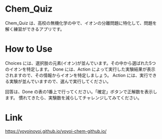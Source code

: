 # Chem_Quiz

Chem_Quiz は、高校の無機化学の中で、イオンの分離問題に特化して、問題を解く練習ができるアプリです。

# How to Use

Choices には、選択肢の元素(イオン)が並んでいます。その中から選ばれた5つのイオンを特定します。
Done には、Action によって実行した実験結果が表示されますので、その情報からイオンを特定しましょう。
Action には、実行できる実験が並んでいますので、選んで実行してください。

回答は、Done の表の1番上で行ってください。「確定」ボタンで正解数を表示します。
慣れてきたら、実験数を減らしてチャレンジしてみてください。

# Link

https://yoyoinoyoi.github.io/yoyoi-chem-github.io/
